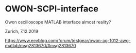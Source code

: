 # OWON-SCPI-interface

Owon oscilloscope MATLAB interface almost reality?

Zurich, 7.12.2019

https://www.eevblog.com/forum/testgear/owon-ag-1012-awg-matlab/msg2813670/#msg2813670

